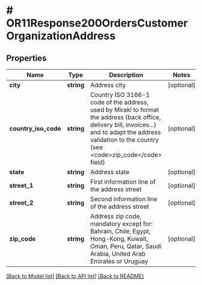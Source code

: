 # # OR11Response200OrdersCustomerOrganizationAddress

## Properties

Name | Type | Description | Notes
------------ | ------------- | ------------- | -------------
**city** | **string** | Address city | [optional]
**country_iso_code** | **string** | Country ISO 3166-1 code of the address, used by Mirakl to format the address (back office, delivery bill, invoices...) and to adapt the address validation to the country (see &lt;code&gt;zip_code&lt;/code&gt; field) | [optional]
**state** | **string** | Address state | [optional]
**street_1** | **string** | First information line of the address street | [optional]
**street_2** | **string** | Second information line of the address street | [optional]
**zip_code** | **string** | Address zip code, mandatory except for: Bahrain, Chile, Egypt, Hong-Kong, Kuwait, Oman, Peru, Qatar, Saudi Arabia, United Arab Emirates or Uruguay | [optional]

[[Back to Model list]](../../README.md#models) [[Back to API list]](../../README.md#endpoints) [[Back to README]](../../README.md)
